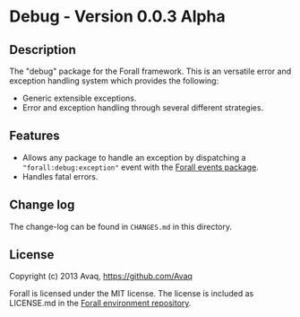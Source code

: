 # Debug - Version 0.0.3 Alpha

## Description

The "debug" package for the Forall framework. This is an versatile error and exception
handling system which provides the following:

* Generic extensible exceptions.
* Error and exception handling through several different strategies.

## Features

* Allows any package to handle an exception by dispatching a `"forall:debug:exception"`
  event with the [Forall events package](https://github.com/ForallFramework/events.package).
* Handles fatal errors.

## Change log

The change-log can be found in `CHANGES.md` in this directory.

## License

Copyright (c) 2013 Avaq, https://github.com/Avaq

Forall is licensed under the MIT license. The license is included as LICENSE.md in the
[Forall environment repository](https://github.com/ForallFramework/Forall).
